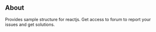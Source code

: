 ## About  

Provides sample structure for reactjs.
Get access to forum to report your issues and get solutions.




